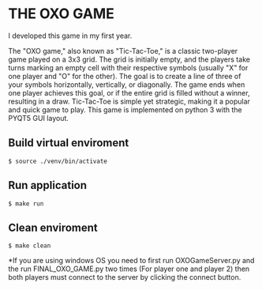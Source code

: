 # THE OXO GAME 

I developed this game in my first year.

The "OXO game," also known as "Tic-Tac-Toe," is a classic two-player game played on a 3x3 grid. The grid is initially empty, and the players take turns marking an empty cell with their respective symbols (usually "X" for one player and "O" for the other). The goal is to create a line of three of your symbols horizontally, vertically, or diagonally. The game ends when one player achieves this goal, or if the entire grid is filled without a winner, resulting in a draw. Tic-Tac-Toe is simple yet strategic, making it a popular and quick game to play. This game is implemented on python 3 with the PYQT5 GUI layout.

## Build virtual enviroment
```
$ source ./venv/bin/activate
```
## Run application
```
$ make run
```
## Clean enviroment
```
$ make clean
```

*If you are using windows OS you need to first run OXOGameServer.py and the run FINAL_OXO_GAME.py two times (For player one and player 2) then both players must connect to the server by clicking the connect button.
